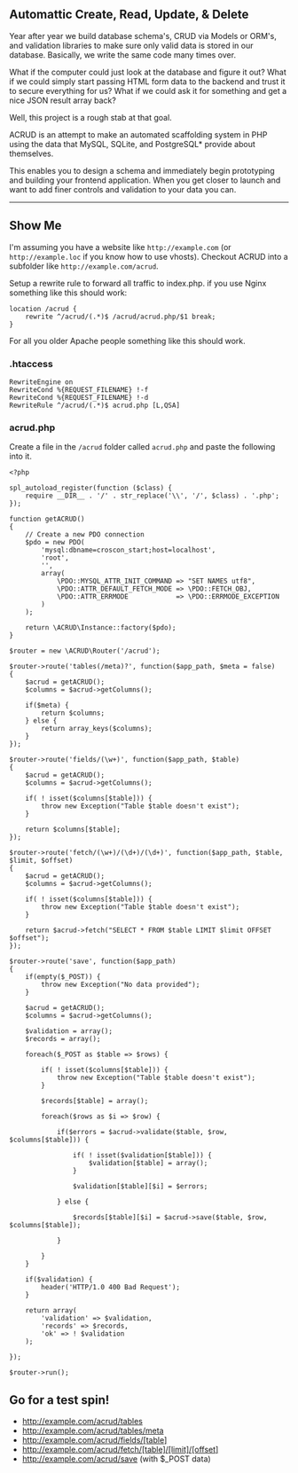 ## Automattic Create, Read, Update, & Delete

Year after year we build database schema's, CRUD via Models or ORM's, and validation libraries to make sure only valid data is stored in our database. Basically, we write the same code many times over.

What if the computer could just look at the database and figure it out? What if we could simply start passing HTML form data to the backend and trust it to secure everything for us? What if we could ask it for something and get a nice JSON result array back?

Well, this project is a rough stab at that goal.

ACRUD is an attempt to make an automated scaffolding system in PHP using the data that MySQL, SQLite, and PostgreSQL* provide about themselves.

This enables you to design a schema and immediately begin prototyping and building your frontend application. When you get closer to launch and want to add finer controls and validation to your data you can. 

------

## Show Me

I'm assuming you have a website like `http://example.com` (or `http://example.loc` if you know how to use vhosts). Checkout ACRUD into a subfolder like `http://example.com/acrud`.

Setup a rewrite rule to forward all traffic to index.php. if you use Nginx something like this should work:

	location /acrud {
	    rewrite ^/acrud/(.*)$ /acrud/acrud.php/$1 break;
	}

For all you older Apache people something like this should work.

### .htaccess

	RewriteEngine on
	RewriteCond %{REQUEST_FILENAME} !-f
	RewriteCond %{REQUEST_FILENAME} !-d
	RewriteRule ^/acrud/(.*)$ acrud.php [L,QSA]


### acrud.php

Create a file in the `/acrud` folder called `acrud.php` and paste the following into it.

	<?php

	spl_autoload_register(function ($class) {
	    require __DIR__ . '/' . str_replace('\\', '/', $class) . '.php';
	});

	function getACRUD()
	{
		// Create a new PDO connection
		$pdo = new PDO(
			'mysql:dbname=croscon_start;host=localhost',
			'root',
			'',
			array(
				\PDO::MYSQL_ATTR_INIT_COMMAND => "SET NAMES utf8",
				\PDO::ATTR_DEFAULT_FETCH_MODE => \PDO::FETCH_OBJ,
				\PDO::ATTR_ERRMODE            => \PDO::ERRMODE_EXCEPTION
			)
		);

		return \ACRUD\Instance::factory($pdo);
	}

	$router = new \ACRUD\Router('/acrud');

	$router->route('tables(/meta)?', function($app_path, $meta = false)
	{
		$acrud = getACRUD();
		$columns = $acrud->getColumns();

		if($meta) {
			return $columns;
		} else {
			return array_keys($columns);
		}
	});

	$router->route('fields/(\w+)', function($app_path, $table)
	{
		$acrud = getACRUD();
		$columns = $acrud->getColumns();

		if( ! isset($columns[$table])) {
			throw new Exception("Table $table doesn't exist");
		}

		return $columns[$table];
	});

	$router->route('fetch/(\w+)/(\d+)/(\d+)', function($app_path, $table, $limit, $offset)
	{
		$acrud = getACRUD();
		$columns = $acrud->getColumns();

		if( ! isset($columns[$table])) {
			throw new Exception("Table $table doesn't exist");
		}

		return $acrud->fetch("SELECT * FROM $table LIMIT $limit OFFSET $offset");
	});

	$router->route('save', function($app_path)
	{
		if(empty($_POST)) {
			throw new Exception("No data provided");
		}

		$acrud = getACRUD();
		$columns = $acrud->getColumns();

		$validation = array();
		$records = array();

		foreach($_POST as $table => $rows) {

			if( ! isset($columns[$table])) {
				throw new Exception("Table $table doesn't exist");
			}

			$records[$table] = array();

			foreach($rows as $i => $row) {
				
				if($errors = $acrud->validate($table, $row, $columns[$table])) {

					if( ! isset($validation[$table])) {
						$validation[$table] = array();
					}

					$validation[$table][$i] = $errors;

				} else {

					$records[$table][$i] = $acrud->save($table, $row, $columns[$table]);

				}

			}
		}

		if($validation) {
			header('HTTP/1.0 400 Bad Request');
		}

		return array(
			'validation' => $validation,
			'records' => $records,
			'ok' => ! $validation
		);

	});

	$router->run();


## Go for a test spin!

 * http://example.com/acrud/tables
 * http://example.com/acrud/tables/meta
 * http://example.com/acrud/fields/[table]
 * http://example.com/acrud/fetch/[table]/[limit]/[offset]
 * http://example.com/acrud/save (with $_POST data)
